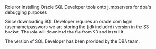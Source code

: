 Role for installing Oracle SQL Developer tools onto jumpservers for dba's debugging purposes

Since downloading SQL Developer requires an oracle.com login (username/passwort) we are storing the (jdk included) version in the S3 bucket. The role will download the file from S3 and install it.

The version of SQL Developer has been provided by the DBA team.
